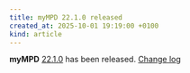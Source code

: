 ```yaml
---
title: myMPD 22.1.0 released
created_at: 2025-10-01 19:19:00 +0100
kind: article
---
```


**myMPD** [22.1.0](https://github.com/jcorporation/myMPD/releases/tag/v22.1.0) has been released.
[Change log](https://raw.githubusercontent.com/jcorporation/myMPD/v22.1.0/CHANGELOG.md)
